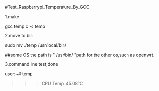 #Test_Raspberrypi_Temperature_By_GCC

1.make
  
  gcc temp.c -o temp

2.move to bin
  
  sudo mv ./temp /usr/local/bin/   
  
 ##some OS the path is  " /usr/bin/ "path for the other os,such as openwrt.
  
3.command line test;done
  
  user:~# temp
  >>>CPU Temp: 45.08°C


